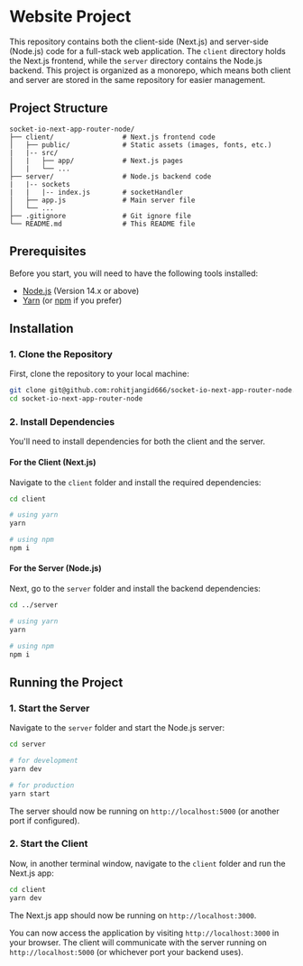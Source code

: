 # Website Project

This repository contains both the client-side (Next.js) and server-side (Node.js) code for a full-stack web application. The `client` directory holds the Next.js frontend, while the `server` directory contains the Node.js backend. This project is organized as a monorepo, which means both client and server are stored in the same repository for easier management.

## Project Structure

```
socket-io-next-app-router-node/
├── client/                 # Next.js frontend code
│   ├── public/             # Static assets (images, fonts, etc.)
|   |-- src/
│   |   ├── app/            # Next.js pages
│   |   └── ...
├── server/                 # Node.js backend code
|   |-- sockets
|   |   |-- index.js        # socketHandler
│   ├── app.js              # Main server file
│   └── ...
├── .gitignore              # Git ignore file
└── README.md               # This README file
```

## Prerequisites

Before you start, you will need to have the following tools installed:

- [Node.js](https://nodejs.org/) (Version 14.x or above)
- [Yarn](https://yarnpkg.com/) (or [npm](https://www.npmjs.com/) if you prefer)

## Installation

### 1. Clone the Repository

First, clone the repository to your local machine:

```bash
git clone git@github.com:rohitjangid666/socket-io-next-app-router-node.git
cd socket-io-next-app-router-node
```

### 2. Install Dependencies

You'll need to install dependencies for both the client and the server.

#### For the Client (Next.js)

Navigate to the `client` folder and install the required dependencies:

```bash
cd client

# using yarn
yarn

# using npm
npm i
```

#### For the Server (Node.js)

Next, go to the `server` folder and install the backend dependencies:

```bash
cd ../server

# using yarn
yarn

# using npm
npm i
```

## Running the Project

### 1. Start the Server

Navigate to the `server` folder and start the Node.js server:

```bash
cd server

# for development
yarn dev

# for production
yarn start
```

The server should now be running on `http://localhost:5000` (or another port if configured).

### 2. Start the Client

Now, in another terminal window, navigate to the `client` folder and run the Next.js app:

```bash
cd client
yarn dev
```

The Next.js app should now be running on `http://localhost:3000`.

You can now access the application by visiting `http://localhost:3000` in your browser. The client will communicate with the server running on `http://localhost:5000` (or whichever port your backend uses).
